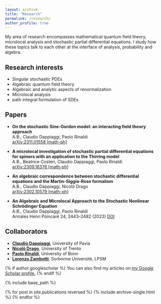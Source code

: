 ```yaml
---
layout: archive
title: "Research"
permalink: /research/
author_profile: true
---
```


My area of research encompasses mathematical quantum field theory, microlocal analysis and stochastic partial differential equations. I study how these topics talk to each other at the interface of analysis, probability and algebra.

## Research interests
* Singular stochastic PDEs
* Algebraic quantum field theory
* Algebraic and analytic aspects of renormalization
* Microlocal analysis
* path integral formulation of SDEs

## Papers
* **On the stochastic Sine-Gordon model: an interacting field theory approach** <br>
  A.B., Claudio Dappiaggi, Paolo Rinaldi  <br>
   	[arXiv:2311.01558 [math-ph]](https://arxiv.org/pdf/2311.01558.pdf)
  
* **A microlocal investigation of stochastic partial differential equations for spinors with an application to the Thirring model** <br>
  A.B., Beatrice Costeri, Claudio Dappiaggi, Paolo Rinaldi  <br>
   	[arXiv:2309.16376 [math-ph]](https://arxiv.org/pdf/2309.16376.pdf)

* **An algebraic correspondence between stochastic differential equations and the Martin-Siggia-Rose formalism** <br>
  A.B., Claudio Dappiaggi, Nicolò Drago  <br>
   	[arXiv:2302.10579 [math-ph]](https://arxiv.org/pdf/2302.10579.pdf)

* **An Algebraic and Microlocal Approach to the Stochastic Nonlinear Schrödinger Equation** <br>
  A.B., Claudio Dappiaggi, Paolo Rinaldi  <br>
  Annales Henri Poincaré 	24, 2443–2482 (2023) [DOI]([https://arxiv.org/pdf/2311.01558.pdf](https://doi.org/10.1007/s00023-023-01291-4))

## Collaborators
* **[Claudio Dappiaggi](https://claudiodappiaggi.com/)**, University of Pavia <br>
* **[Nicolò Drago](https://nicolodrago.wixsite.com/mysite)**, University of Trento <br>
* **[Paolo Rinaldi](https://www.paolorinaldi.net/)**, University of Bonn <br>
* **[Lorenzo Zambotti](https://www.lpsm.paris/users/zambotti/index)**, Sorbonne Université, LPSM <br>

{% if author.googlescholar %}
  You can also find my articles on <u><a href="{{author.googlescholar}}">my Google Scholar profile</a>.</u>
{% endif %}

{% include base_path %}

{% for post in site.publications reversed %}
  {% include archive-single.html %}
{% endfor %}
